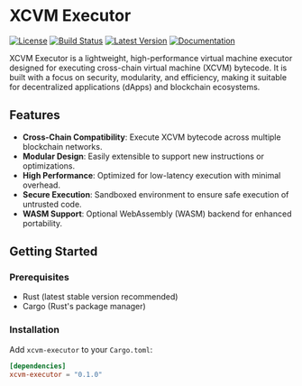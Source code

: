 # XCVM Executor

[![License](https://img.shields.io/badge/license-MIT-blue.svg)](LICENSE)
[![Build Status](https://github.com/your-org/xcvm-executor/actions/workflows/ci.yml/badge.svg)](https://github.com/your-org/xcvm-executor/actions)
[![Latest Version](https://img.shields.io/crates/v/xcvm-executor.svg)](https://crates.io/crates/xcvm-executor)
[![Documentation](https://docs.rs/xcvm-executor/badge.svg)](https://docs.rs/xcvm-executor)

XCVM Executor is a lightweight, high-performance virtual machine executor designed for executing cross-chain virtual machine (XCVM) bytecode. It is built with a focus on security, modularity, and efficiency, making it suitable for decentralized applications (dApps) and blockchain ecosystems.

## Features

- **Cross-Chain Compatibility**: Execute XCVM bytecode across multiple blockchain networks.
- **Modular Design**: Easily extensible to support new instructions or optimizations.
- **High Performance**: Optimized for low-latency execution with minimal overhead.
- **Secure Execution**: Sandboxed environment to ensure safe execution of untrusted code.
- **WASM Support**: Optional WebAssembly (WASM) backend for enhanced portability.

## Getting Started

### Prerequisites

- Rust (latest stable version recommended)
- Cargo (Rust's package manager)

### Installation

Add `xcvm-executor` to your `Cargo.toml`:

```toml
[dependencies]
xcvm-executor = "0.1.0"
